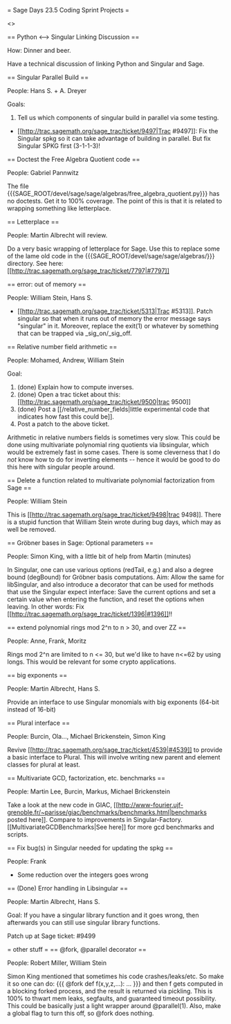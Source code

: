 = Sage Days 23.5 Coding Sprint Projects =

<<TableOfContents>>

== Python <--> Singular Linking Discussion ==

How: Dinner and beer.

Have a technical discussion of linking Python and Singular and Sage.


== Singular Parallel Build ==

People: Hans S. + A. Dreyer

Goals: 
  1. Tell us which components of singular build in parallel via some testing. 

 * [[http://trac.sagemath.org/sage_trac/ticket/9497|Trac #9497]]: Fix the Singular spkg so it can take advantage of building in parallel. But fix Singular SPKG first (3-1-1-3)!

== Doctest the Free Algebra Quotient code ==

People: Gabriel Pannwitz

The file {{{SAGE_ROOT/devel/sage/sage/algebras/free_algebra_quotient.py}}} has no doctests. Get it to 100% coverage.   The point of this is that it is related to wrapping something like letterplace. 

== Letterplace ==

People: Martin Albrecht will review. 

Do a very basic wrapping of letterplace for Sage.  Use this to replace some of the lame old code in the {{{SAGE_ROOT/devel/sage/sage/algebras/}}} directory. See here: [[http://trac.sagemath.org/sage_trac/ticket/7797|#7797]]

== error: out of memory ==

People: William Stein, Hans S. 

 * [[http://trac.sagemath.org/sage_trac/ticket/5313|Trac #5313]].  Patch singular so that when it runs out of memory the error message says "singular" in it.   Moreover, replace the exit(1) or whatever by something that can be trapped via _sig_on/_sig_off.  

== Relative number field arithmetic ==

People: Mohamed, Andrew, William Stein

Goal: 
  1. (done) Explain how to compute inverses.  
  2. (done) Open a trac ticket about this: [[http://trac.sagemath.org/sage_trac/ticket/9500|trac 9500]]
  3. (done) Post a [[/relative_number_fields|little experimental code that indicates how fast this could be]]. 
  4. Post a patch to the above ticket.

 Arithmetic in relative numbers fields is sometimes very slow.  This could be done using multivariate polynomial ring quotients via libsingular, which would be extremely fast in some cases.  There is some cleverness that I do *not* know how to do for inverting elements -- hence it would be good to do this here with singular people around.

== Delete a function related to multivariate polynomial factorization from Sage ==

People: William Stein

 This is [[http://trac.sagemath.org/sage_trac/ticket/9498|trac 9498]].  There is a stupid function that William Stein wrote during bug days, which may as well be removed.

== Gröbner bases in Sage: Optional parameters ==

 People: Simon King, with a little bit of help from Martin (minutes)

In Singular, one can use various options (redTail, e.g.) and also a degree bound (degBound) for Gröbner basis computations. Aim: Allow the same for libSingular, and also introduce a decorator that can be used for methods that use the Singular expect interface: Save the current options and set a certain value when entering the function, and reset the options when leaving. In other words: Fix [[http://trac.sagemath.org/sage_trac/ticket/1396|#1396]]!!

== extend polynomial rings mod 2^n to n > 30, and over ZZ ==

 People: Anne, Frank, Moritz

Rings mod 2^n are limited to n <= 30, but we'd like to have n<=62 by using longs. This would be relevant for some crypto applications.


== big exponents ==

 People: Martin Albrecht, Hans S. 

Provide an interface to use Singular monomials with big exponents (64-bit instead of 16-bit)

== Plural interface ==

 People: Burcin, Ola..., Michael Brickenstein, Simon King

Revive [[http://trac.sagemath.org/sage_trac/ticket/4539|#4539]] to provide a basic interface to Plural. This will involve writing new parent and element classes for plural at least.

== Multivariate GCD, factorization, etc. benchmarks ==

 People: Martin Lee, Burcin, Markus, Michael Brickenstein

Take a look at the new code in GIAC, [[http://www-fourier.ujf-grenoble.fr/~parisse/giac/benchmarks/benchmarks.html|benchmarks posted here]]. Compare to improvements in Singular-Factory. [[MultivariateGCDBenchmarks|See here]] for more gcd benchmarks and scripts.

== Fix bug(s) in Singular needed for updating the spkg ==

 People: Frank

  * Some reduction over the integers goes wrong

== (Done) Error handling in Libsingular ==

 People: Martin Albrecht, Hans S.

  Goal: If you have a singular library function and it goes wrong, then afterwards you can still use singular library functions. 

  Patch up at Sage ticket: #9499

= other stuff =
== @fork, @parallel decorator ==

 People: Robert Miller, William Stein

Simon King mentioned that sometimes his code crashes/leaks/etc.  So make it so one can do:
{{{
@fork
def f(x,y,z,...):
    ...
}}}
and then f gets computed in a blocking forked process, and the result is returned via pickling. This is 100% to thwart mem leaks, segfaults, and guaranteed timeout possibility.   This could be basically just a light wrapper around @parallel(1).  Also, make a global flag to turn this off, so @fork does nothing. 
